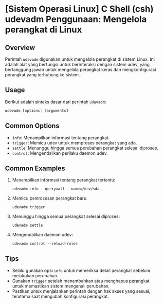 # [Sistem Operasi Linux] C Shell (csh) udevadm Penggunaan: Mengelola perangkat di Linux

## Overview
Perintah `udevadm` digunakan untuk mengelola perangkat di sistem Linux. Ini adalah alat yang berfungsi untuk berinteraksi dengan sistem udev, yang bertanggung jawab untuk mengelola perangkat keras dan mengkonfigurasi perangkat yang terhubung ke sistem.

## Usage
Berikut adalah sintaks dasar dari perintah `udevadm`:

```csh
udevadm [options] [arguments]
```

## Common Options
- `info`: Menampilkan informasi tentang perangkat.
- `trigger`: Memicu udev untuk memproses perangkat yang ada.
- `settle`: Menunggu hingga semua perubahan perangkat selesai diproses.
- `control`: Mengendalikan perilaku daemon udev.

## Common Examples
1. Menampilkan informasi tentang perangkat tertentu:
   ```csh
   udevadm info --query=all --name=/dev/sda
   ```

2. Memicu pemrosesan perangkat baru:
   ```csh
   udevadm trigger
   ```

3. Menunggu hingga semua perangkat selesai diproses:
   ```csh
   udevadm settle
   ```

4. Mengendalikan daemon udev:
   ```csh
   udevadm control --reload-rules
   ```

## Tips
- Selalu gunakan opsi `info` untuk memeriksa detail perangkat sebelum melakukan perubahan.
- Gunakan `trigger` setelah menambahkan atau menghapus perangkat untuk memastikan sistem mengenali perubahan.
- Pastikan untuk menjalankan perintah dengan hak akses yang sesuai, terutama saat mengubah konfigurasi perangkat.
